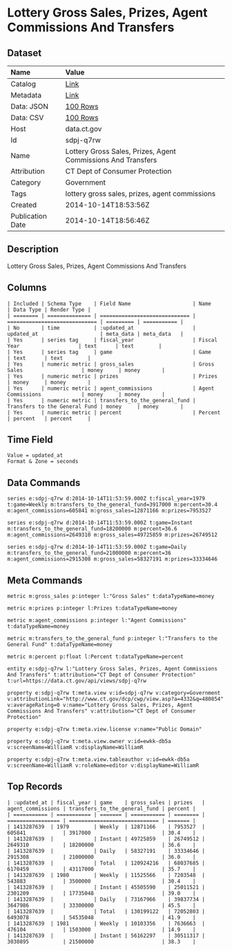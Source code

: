 # Lottery Gross Sales, Prizes, Agent Commissions And Transfers

## Dataset

| Name | Value |
| :--- | :---- |
| Catalog | [Link](https://catalog.data.gov/dataset/lottery-gross-sales-prizes-agent-commissions-and-transfers) |
| Metadata | [Link](https://data.ct.gov/api/views/sdpj-q7rw) |
| Data: JSON | [100 Rows](https://data.ct.gov/api/views/sdpj-q7rw/rows.json?max_rows=100) |
| Data: CSV | [100 Rows](https://data.ct.gov/api/views/sdpj-q7rw/rows.csv?max_rows=100) |
| Host | data.ct.gov |
| Id | sdpj-q7rw |
| Name | Lottery Gross Sales, Prizes, Agent Commissions And Transfers |
| Attribution | CT Dept of Consumer Protection |
| Category | Government |
| Tags | lottery gross sales, prizes, agent commissions |
| Created | 2014-10-14T18:53:56Z |
| Publication Date | 2014-10-14T18:56:46Z |

## Description

Lottery Gross Sales, Prizes, Agent Commissions And Transfers

## Columns

```ls
| Included | Schema Type    | Field Name                    | Name                          | Data Type | Render Type |
| ======== | ============== | ============================= | ============================= | ========= | =========== |
| No       | time           | :updated_at                   | updated_at                    | meta_data | meta_data   |
| Yes      | series tag     | fiscal_year                   | Fiscal Year                   | text      | text        |
| Yes      | series tag     | game                          | Game                          | text      | text        |
| Yes      | numeric metric | gross_sales                   | Gross Sales                   | money     | money       |
| Yes      | numeric metric | prizes                        | Prizes                        | money     | money       |
| Yes      | numeric metric | agent_commissions             | Agent Commissions             | money     | money       |
| Yes      | numeric metric | transfers_to_the_general_fund | Transfers to the General Fund | money     | money       |
| Yes      | numeric metric | percent                       | Percent                       | percent   | percent     |
```

## Time Field

```ls
Value = updated_at
Format & Zone = seconds
```

## Data Commands

```ls
series e:sdpj-q7rw d:2014-10-14T11:53:59.000Z t:fiscal_year=1979 t:game=Weekly m:transfers_to_the_general_fund=3917000 m:percent=30.4 m:agent_commissions=605841 m:gross_sales=12871166 m:prizes=7953527

series e:sdpj-q7rw d:2014-10-14T11:53:59.000Z t:game=Instant m:transfers_to_the_general_fund=18200000 m:percent=36.6 m:agent_commissions=2649310 m:gross_sales=49725859 m:prizes=26749512

series e:sdpj-q7rw d:2014-10-14T11:53:59.000Z t:game=Daily m:transfers_to_the_general_fund=21000000 m:percent=36 m:agent_commissions=2915308 m:gross_sales=58327191 m:prizes=33334646
```

## Meta Commands

```ls
metric m:gross_sales p:integer l:"Gross Sales" t:dataTypeName=money

metric m:prizes p:integer l:Prizes t:dataTypeName=money

metric m:agent_commissions p:integer l:"Agent Commissions" t:dataTypeName=money

metric m:transfers_to_the_general_fund p:integer l:"Transfers to the General Fund" t:dataTypeName=money

metric m:percent p:float l:Percent t:dataTypeName=percent

entity e:sdpj-q7rw l:"Lottery Gross Sales, Prizes, Agent Commissions And Transfers" t:attribution="CT Dept of Consumer Protection" t:url=https://data.ct.gov/api/views/sdpj-q7rw

property e:sdpj-q7rw t:meta.view v:id=sdpj-q7rw v:category=Government v:attributionLink="http://www.ct.gov/dcp/cwp/view.asp?a=4332&q=480854" v:averageRating=0 v:name="Lottery Gross Sales, Prizes, Agent Commissions And Transfers" v:attribution="CT Dept of Consumer Protection"

property e:sdpj-q7rw t:meta.view.license v:name="Public Domain"

property e:sdpj-q7rw t:meta.view.owner v:id=ewkk-db5a v:screenName=WilliamR v:displayName=WilliamR

property e:sdpj-q7rw t:meta.view.tableauthor v:id=ewkk-db5a v:screenName=WilliamR v:roleName=editor v:displayName=WilliamR
```

## Top Records

```ls
| :updated_at | fiscal_year | game    | gross_sales | prizes   | agent_commissions | transfers_to_the_general_fund | percent | 
| =========== | =========== | ======= | =========== | ======== | ================= | ============================= | ======= | 
| 1413287639  | 1979        | Weekly  | 12871166    | 7953527  | 605841            | 3917000                       | 30.4    | 
| 1413287639  |             | Instant | 49725859    | 26749512 | 2649310           | 18200000                      | 36.6    | 
| 1413287639  |             | Daily   | 58327191    | 33334646 | 2915308           | 21000000                      | 36.0    | 
| 1413287639  |             | Total   | 120924216   | 68037685 | 6170459           | 43117000                      | 35.7    | 
| 1413287639  | 1980        | Weekly  | 11525566    | 7203548  | 543883            | 3500000                       | 30.4    | 
| 1413287639  |             | Instant | 45505590    | 25011521 | 2301209           | 17735048                      | 39.0    | 
| 1413287639  |             | Daily   | 73167966    | 39837734 | 3647986           | 33300000                      | 45.5    | 
| 1413287639  |             | Total   | 130199122   | 72052803 | 6493078           | 54535048                      | 41.9    | 
| 1413287639  | 1981        | Weekly  | 10103356    | 7636663  | 476104            | 1503000                       | 14.9    | 
| 1413287639  |             | Instant | 56162297    | 30511317 | 3030895           | 21500000                      | 38.3    | 
```